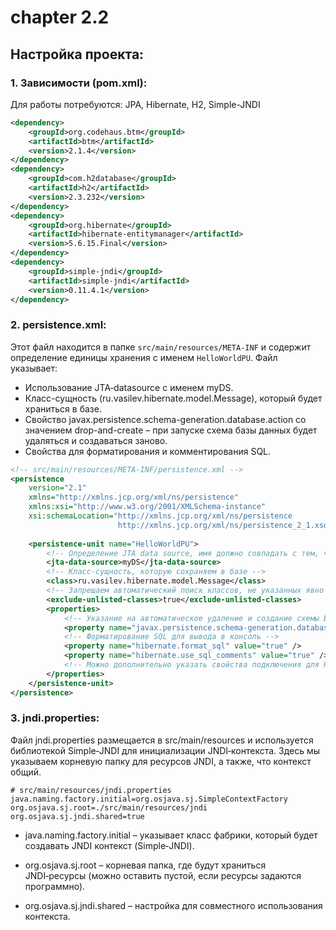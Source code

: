 # chapter 2.2
## Настройка проекта:
### 1. Зависимости (pom.xml):
Для работы потребуются: JPA, Hibernate, H2, Simple-JNDI<br>

``` xml
<dependency>
	<groupId>org.codehaus.btm</groupId>
	<artifactId>btm</artifactId>
	<version>2.1.4</version>
</dependency>
<dependency>
	<groupId>com.h2database</groupId>
	<artifactId>h2</artifactId>
	<version>2.3.232</version>
</dependency>
<dependency>
	<groupId>org.hibernate</groupId>
	<artifactId>hibernate-entitymanager</artifactId>
	<version>5.6.15.Final</version>
</dependency>
<dependency>
	<groupId>simple-jndi</groupId>
	<artifactId>simple-jndi</artifactId>
	<version>0.11.4.1</version>
</dependency>
```

### 2. persistence.xml:
Этот файл находится в папке `src/main/resources/META-INF` и содержит определение единицы хранения с именем `HelloWorldPU`. Файл указывает:

- Использование JTA‑datasource с именем myDS.
- Класс-сущность (ru.vasilev.hibernate.model.Message), который будет храниться в базе.
- Свойство javax.persistence.schema-generation.database.action со значением drop-and-create – при запуске схема базы данных будет удаляться и создаваться заново.
- Свойства для форматирования и комментирования SQL.

```xml
<!-- src/main/resources/META-INF/persistence.xml -->
<persistence
    version="2.1"
    xmlns="http://xmlns.jcp.org/xml/ns/persistence"
    xmlns:xsi="http://www.w3.org/2001/XMLSchema-instance"
    xsi:schemaLocation="http://xmlns.jcp.org/xml/ns/persistence
                        http://xmlns.jcp.org/xml/ns/persistence_2_1.xsd">
    
    <persistence-unit name="HelloWorldPU">
        <!-- Определение JTA data source, имя должно совпадать с тем, что будет привязано через JNDI -->
        <jta-data-source>myDS</jta-data-source>
        <!-- Класс-сущность, которую сохраняем в базе -->
        <class>ru.vasilev.hibernate.model.Message</class>
        <!-- Запрещаем автоматический поиск классов, не указанных явно -->
        <exclude-unlisted-classes>true</exclude-unlisted-classes>
        <properties>
            <!-- Указание на автоматическое удаление и создание схемы БД -->
            <property name="javax.persistence.schema-generation.database.action" value="drop-and-create" />
            <!-- Форматирование SQL для вывода в консоль -->
            <property name="hibernate.format_sql" value="true" />
            <property name="hibernate.use_sql_comments" value="true" />
            <!-- Можно дополнительно указать свойства подключения для Hibernate, но в нашем случае DataSource настраивается через JNDI -->
        </properties>
    </persistence-unit>
</persistence>

```
### 3. jndi.properties:
Файл jndi.properties размещается в src/main/resources и используется библиотекой Simple‑JNDI для инициализации JNDI‑контекста. Здесь мы указываем корневую папку для ресурсов JNDI, а также, что контекст общий.

```
# src/main/resources/jndi.properties
java.naming.factory.initial=org.osjava.sj.SimpleContextFactory
org.osjava.sj.root=./src/main/resources/jndi
org.osjava.sj.jndi.shared=true
```

- java.naming.factory.initial – указывает класс фабрики, который будет создавать JNDI контекст (Simple‑JNDI).

- org.osjava.sj.root – корневая папка, где будут храниться JNDI‑ресурсы (можно оставить пустой, если ресурсы задаются программно).

- org.osjava.sj.jndi.shared – настройка для совместного использования контекста.